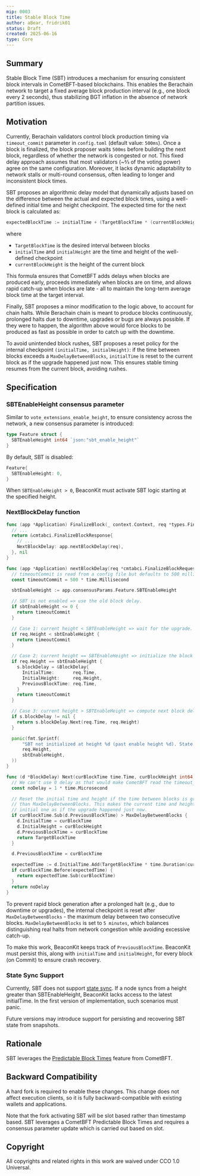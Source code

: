 ```yaml
---
mip: 0003
title: Stable Block Time
author: aBear, fridrik01
status: Draft
created: 2025-06-16
type: Core
---
```


## Summary

Stable Block Time (SBT) introduces a mechanism for ensuring consistent block intervals in CometBFT-based blockchains. This enables the Berachain network to target a fixed average block production interval (e.g., one block every 2 seconds), thus stabilizing BGT inflation in the absence of network partition issues.

## Motivation

Currently, Berachain validators control block production timing via `timeout_commit` parameter in `config.toml` (default value: `500ms`). Once a block is finalized, the block proposer waits `500ms` before building the next block, regardless of whether the network is congested or not. This fixed delay approach assumes that most validators (~⅔ of the voting power) agree on the same configuration. Moreover, it lacks dynamic adaptability to network stalls or multi-round consensus, often leading to longer and inconsistent block times.

SBT proposes an algorithmic delay model that dynamically adjusts based on the difference between the actual and expected block times, using a well-defined initial time and height checkpoint. The expected time for the next block is calculated as:

```go
expectedBlockTime := initialTime + (TargetBlockTime * (currentBlockHeight-initialHeight))
```

where

- `TargetBlockTime` is the desired interval between blocks
- `initialTime` and `initialHeight` are the time and height of the well-defined checkpoint
- `currentBlockHeight` is the height of the current block

This formula ensures that CometBFT adds delays when blocks are produced early, proceeds immediately when blocks are on time, and allows rapid catch-up when blocks are late - all to maintain the long-term average block time at the target interval.

Finally, SBT proposes a minor modification to the logic above, to account for chain halts. While Berachain chain is meant to produce blocks continuously, prolonged halts due to downtime, upgrades or bugs are always possible. If they were to happen, the algorithm above would force blocks to be produced as fast as possible in order to catch up with the downtime.

To avoid unintended block rushes, SBT proposes a reset policy for the internal checkpoint `(initialTime, initialHeight)`: if the time between blocks exceeds a `MaxDelayBetweenBlocks`, `initialTime` is reset to the current block as if the upgrade happened just now. This ensures stable timing resumes from the current block, avoiding rushes.

## Specification

### SBTEnableHeight consensus parameter

Similar to `vote_extensions_enable_height`, to ensure consistency across the network, a new consensus parameter is introduced:

```go
type Feature struct {
  SBTEnableHeight int64 `json:"sbt_enable_height"`
}
```

By default, SBT is disabled:

```go
Feature{
  SBTEnableHeight: 0,
}
```

When `SBTEnableHeight > 0`, BeaconKit must activate SBT logic starting at the specified height.

### NextBlockDelay function

```go
func (app *Application) FinalizeBlock(_ context.Context, req *types.FinalizeBlockRequest) (*types.FinalizeBlockResponse, error) {
  // ...
  return &cmtabci.FinalizeBlockResponse{
    // ...
    NextBlockDelay: app.nextBlockDelay(req),
  }, nil
}

func (app *Application) nextBlockDelay(req *cmtabci.FinalizeBlockRequest) time.Duration {
  // timeoutCommit is read from a config file but defaults to 500 milliseconds
  const timeoutCommit = 500 * time.Millisecond

  sbtEnableHeight := app.consensusParams.Feature.SBTEnableHeight

  // SBT is not enabled => use the old block delay.
  if sbtEnableHeight <= 0 {
    return timeoutCommit
  }

  // Case 1: current height < SBTEnableHeight => wait for the upgrade.
  if req.Height < sbtEnableHeight {
    return timeoutCommit
  }

  // Case 2: current height == SBTEnableHeight => initialize the block delay.
  if req.Height == sbtEnableHeight {
    s.blockDelay = &BlockDelay{
      InitialTime:       req.Time,
      InitialHeight:     req.Height,
      PreviousBlockTime: req.Time,
    }
    return timeoutCommit
  }

  // Case 3: current height > SBTEnableHeight => compute next block delay
  if s.blockDelay != nil {
    return s.blockDelay.Next(req.Time, req.Height)
  }

  panic(fmt.Sprintf(
      "SBT not initialized at height %d (past enable height %d). State sync is not supported",
      req.Height,
      sbtEnableHeight,
  ))
}

func (d *BlockDelay) Next(curBlockTime time.Time, curBlockHeight int64) time.Duration {
  // We can't use 0 delay as that would make CometBFT read the timeout_commit from config file
  const noDelay = 1 * time.Microsecond

  // Reset the initial time and height if the time between blocks is greater
  // than MaxDelayBetweenBlocks. This makes the current time and height the
  // initial one as if the upgrade happened just now.
  if curBlockTime.Sub(d.PreviousBlockTime) > MaxDelayBetweenBlocks {
    d.InitialTime = curBlockTime
    d.InitialHeight = curBlockHeight
    d.PreviousBlockTime = curBlockTime
    return TargetBlockTime
  }

  d.PreviousBlockTime = curBlockTime

  expectedTime := d.InitialTime.Add(TargetBlockTime * time.Duration(curBlockHeight - d.InitialHeight))
  if curBlockTime.Before(expectedTime) {
    return expectedTime.Sub(curBlockTime)
  }
  return noDelay
}
```

To prevent rapid block generation after a prolonged halt (e.g., due to downtime or upgrades), the internal checkpoint is reset after `MaxDelayBetweenBlocks` - the maximum delay between two consecutive blocks. `MaxDelayBetweenBlocks` is set to `5 minutes`, which balances distinguishing real halts from network congestion while avoiding excessive catch-up.

To make this work, BeaconKit keeps track of `PreviousBlockTime`. BeaconKit must persist this, along with `initialTime` and `initialHeight`, for every block (on Commit) to ensure crash recovery.

### State Sync Support

Currently, SBT does not support [state sync](https://docs.cometbft.com/v1.0/explanation/core/state-sync). If a node syncs from a height greater than SBTEnableHeight, BeaconKit lacks access to the latest initialTime. In the first version of implementation, such scenarios must panic.

Future versions may introduce support for persisting and recovering SBT state from snapshots.

## Rationale

SBT leverages the [Predictable Block Times](https://github.com/cometbft/cometbft/blob/main/docs/references/architecture/adr-115-predictable-block-times.md) feature from CometBFT.

## Backward Compatibility

A hard fork is required to enable these changes. This change does not affect execution clients, so it is fully backward-compatible with existing wallets and applications.

Note that the fork activating SBT will be slot based rather than timestamp based. SBT leverages a CometBFT Predictable Block Times and requires a consensus parameter update which is carried out based on slot.

## Copyright

All copyrights and related rights in this work are waived under CCO 1.0 Universal.
